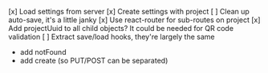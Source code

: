 [x] Load settings from server
[x] Create settings with project
[ ] Clean up auto-save, it's a little janky
[x] Use react-router for sub-routes on project
[x] Add projectUuid to all child objects? It could be needed for QR code validation
[ ] Extract save/load hooks, they're largely the same
  - add notFound
  - add create (so PUT/POST can be separated)